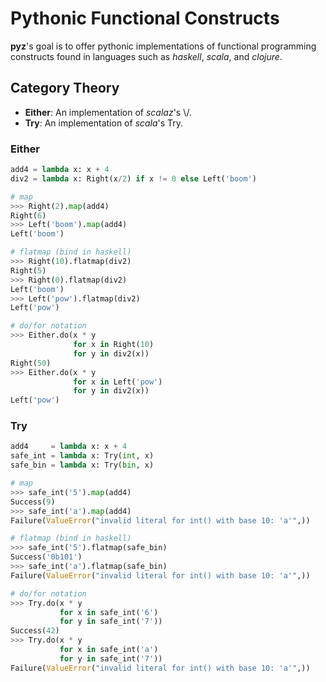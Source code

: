 # Pythonic Functional Constructs
**pyz**'s goal is to offer pythonic implementations of functional programming constructs found in languages such as *haskell*, *scala*, and *clojure*.

## Category Theory
* **Either**: An implementation of *scalaz*'s \\/.
* **Try**: An implementation of *scala*'s Try.

### Either
```python
add4 = lambda x: x + 4
div2 = lambda x: Right(x/2) if x != 0 else Left('boom')

# map
>>> Right(2).map(add4)
Right(6)
>>> Left('boom').map(add4)
Left('boom')

# flatmap (bind in haskell)
>>> Right(10).flatmap(div2)
Right(5)
>>> Right(0).flatmap(div2)
Left('boom')
>>> Left('pow').flatmap(div2)
Left('pow')

# do/for notation
>>> Either.do(x * y
              for x in Right(10)
              for y in div2(x))
Right(50)
>>> Either.do(x * y
              for x in Left('pow')
              for y in div2(x))
Left('pow')
```

### Try
```python
add4     = lambda x: x + 4
safe_int = lambda x: Try(int, x)
safe_bin = lambda x: Try(bin, x)

# map
>>> safe_int('5').map(add4)
Success(9)
>>> safe_int('a').map(add4)
Failure(ValueError("invalid literal for int() with base 10: 'a'",))

# flatmap (bind in haskell)
>>> safe_int('5').flatmap(safe_bin)
Success('0b101')
>>> safe_int('a').flatmap(safe_bin)
Failure(ValueError("invalid literal for int() with base 10: 'a'",))

# do/for notation
>>> Try.do(x * y
           for x in safe_int('6')
           for y in safe_int('7'))
Success(42)
>>> Try.do(x * y
           for x in safe_int('a')
           for y in safe_int('7'))
Failure(ValueError("invalid literal for int() with base 10: 'a'",))
```
